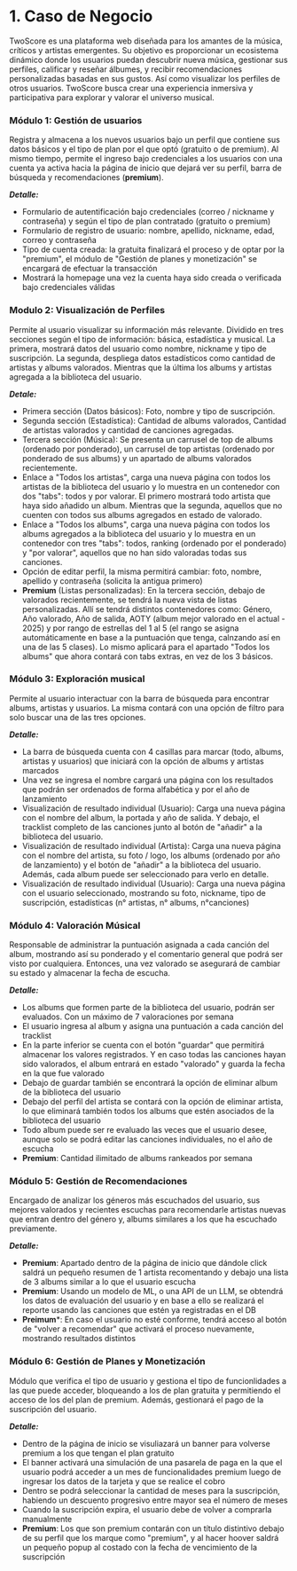 # 1. Caso de Negocio

TwoScore es una plataforma web diseñada para los amantes de la música, críticos y artistas emergentes. Su objetivo es proporcionar un ecosistema dinámico donde los usuarios puedan descubrir nueva música, gestionar sus perfiles, calificar y reseñar álbumes, y recibir recomendaciones personalizadas basadas en sus gustos. Así como visualizar los perfiles de otros usuarios. TwoScore busca crear una experiencia inmersiva y participativa para explorar y valorar el universo musical.

### Módulo 1: Gestión de usuarios
Registra y almacena a los nuevos usuarios bajo un perfil que contiene sus datos básicos y el tipo de plan por el que optó (gratuito o de premium). Al mismo tiempo, permite el ingreso bajo credenciales a los usuarios con una cuenta ya activa hacia la página de inicio que dejará ver su perfil, barra de búsqueda y recomendaciones (**premium**).

***Detalle:***
- Formulario de autentificación bajo credenciales (correo / nickname y contraseña) y según el tipo de plan contratado (gratuito o premium)
- Formulario de registro de usuario: nombre, apellido, nickname, edad, correo y contraseña
- Tipo de cuenta creada: la gratuita finalizará el proceso y de optar por la "premium", el módulo de "Gestión de planes y monetización" se encargará de efectuar la transacción
- Mostrará la homepage una vez la cuenta haya sido creada o verificada bajo credenciales válidas

### Modulo 2: Visualización de Perfiles
Permite al usuario visualizar su información más relevante. Dividido en tres secciones según el tipo de información: básica, estadística y musical. La primera, mostrará datos del usuario como nombre, nickname y tipo de suscripción. La segunda, despliega datos estadísticos como cantidad de artistas y albums valorados. Mientras que la última los albums y artistas agregada a la biblioteca del usuario.

***Detale:***
- Primera sección (Datos básicos): Foto, nombre y tipo de suscripción.
- Segunda sección (Estadística): Cantidad de albums valorados, Cantidad de artistas valorados y cantidad de canciones agregadas.
- Tercera sección (Música): Se presenta un carrusel de top de albums (ordenado por ponderado), un carrusel de top artistas (ordenado por ponderado de sus albums) y un apartado de albums valorados recientemente.
-  Enlace a "Todos los artistas", carga una nueva página con todos los artistas de la biblioteca del usuario y lo muestra en un contenedor con dos "tabs": todos y por valorar. El primero mostrará todo artista que haya sido añadido un album. Mientras que la segunda, aquellos que no cuenten con todos sus albums agregados en estado de valorado.
- Enlace a "Todos los albums", carga una nueva página con todos los albums agregados a la biblioteca del usuario y lo muestra en un contenedor con tres "tabs": todos, ranking (ordenado por el ponderado) y "por valorar", aquellos que no han sido valoradas todas sus canciones.
- Opción de editar perfil, la misma permitirá cambiar: foto, nombre, apellido y contraseña (solicita la antigua primero)
- **Premium** (Listas personalizadas): En la tercera sección, debajo de valorados recientemente, se tendrá la nueva vista de listas personalizadas. Allí se tendrá distintos contenedores como: Género, Año valorado, Año de salida, AOTY (album mejor valorado en el actual - 2025) y por rango de estrellas del 1 al 5 (el rango se asigna automáticamente en base a la puntuación que tenga, calnzando así en una de las 5 clases). Lo mismo aplicará para el apartado "Todos los albums" que ahora contará con tabs extras, en vez de los 3 básicos.

### Módulo 3: Exploración musical
Permite al usuario interactuar con la barra de búsqueda para encontrar albums, artistas y usuarios. La misma contará con una opción de filtro para solo buscar una de las tres opciones.

***Detalle:***
- La barra de búsqueda cuenta con 4 casillas para marcar (todo, albums, artistas y usuarios) que iniciará con la opción de albums y artistas marcados
- Una vez se ingresa el nombre cargará una página con los resultados que podrán ser ordenados de forma alfabética y por el año de lanzamiento
- Visualización de resultado individual (Usuario): Carga una nueva página con el nombre del album, la portada y año de salida. Y debajo, el tracklist completo de las canciones junto al botón de "añadir" a la biblioteca del usuario.
- Visualización de resultado individual (Artista): Carga una nueva página con el nombre del artista, su foto / logo, los albums (ordenado por año de lanzamiento) y el botón de "añadir" a la biblioteca del usuario. Además, cada album puede ser seleccionado para verlo en detalle.
- Visualización de resultado individual (Usuario): Carga una nueva página con el usuario seleccionado, mostrando su foto, nickname, tipo de suscripción, estadísticas (n° artistas, n° albums, n°canciones)

### Módulo 4: Valoración Músical
Responsable de administrar la puntuación asignada a cada canción del album, mostrando así su ponderado y el comentario general que podrá ser visto por cualquiera. Entonces, una vez valorado se asegurará de cambiar su estado y almacenar la fecha de escucha.

***Detalle:***

- Los albums que formen parte de la biblioteca del usuario, podrán ser evaluados. Con un máximo de 7 valoraciones por semana
- El usuario ingresa al album y asigna una puntuación a cada canción del tracklist 
- En la parte inferior se cuenta con el botón "guardar" que permitirá almacenar los valores registrados. Y en caso todas las canciones hayan sido valorados, el album entrará en estado "valorado" y guarda la fecha en la que fue valorado
- Debajo de guardar también se encontrará la opción de eliminar album de la biblioteca del usuario
- Debajo del perfil del artista se contará con la opción de eliminar artista, lo que eliminará también todos los albums que estén asociados de la biblioteca del usuario
- Todo album puede ser re evaluado las veces que el usuario desee, aunque solo se podrá editar las canciones individuales, no el año de escucha
- **Premium**: Cantidad ilimitado de albums rankeados por semana

###  Módulo 5: Gestión de Recomendaciones
Encargado de analizar los géneros más escuchados del usuario, sus mejores valorados y recientes escuchas para recomendarle artistas nuevas que entran dentro del género y, albums similares a los que ha escuchado previamente.

***Detalle:***

- **Premium**: Apartado dentro de la página de inicio que dándole click saldrá un pequeño resumen de 1 artista recomentando y debajo una lista de 3 albums similar a lo que el usuario escucha
- **Premium**: Usando un modelo de ML, o una API de un LLM, se obtendrá los datos de evaluación del usuario y en base a ello se realizará el reporte usando las canciones que estén ya registradas en el DB
- **Preimum***: En caso el usuario no esté conforme, tendrá acceso al botón de "volver a recomendar" que activará el proceso nuevamente, mostrando resultados distintos


###  Módulo 6: Gestión de Planes y Monetización
Módulo que verifica el tipo de usuario y gestiona el tipo de funcionlidades a las que puede acceder, bloqueando a los de plan gratuita y permitiendo el acceso de los del plan de premium. Además, gestionará el pago de la suscripción del usuario.

***Detalle:***

- Dentro de la página de inicio se visuliazará un banner para volverse premium a los que tengan el plan gratuito
- El banner activará una simulación de una pasarela de paga en la que el usuario podrá acceder a un mes de funcionalidades premium luego de ingresar los datos de la tarjeta y que se realice el cobro
- Dentro se podrá seleccionar la cantidad de meses para la suscripción, habiendo un descuento progresivo entre mayor sea el número de meses
- Cuando la suscripción expira, el usuario debe de volver a comprarla manualmente
- **Premium**: Los que son premium contarán con un título distintivo debajo de su perfil que los marque como "premium", y al hacer hoover saldrá un pequeño popup al costado con la fecha de vencimiento de la suscripción